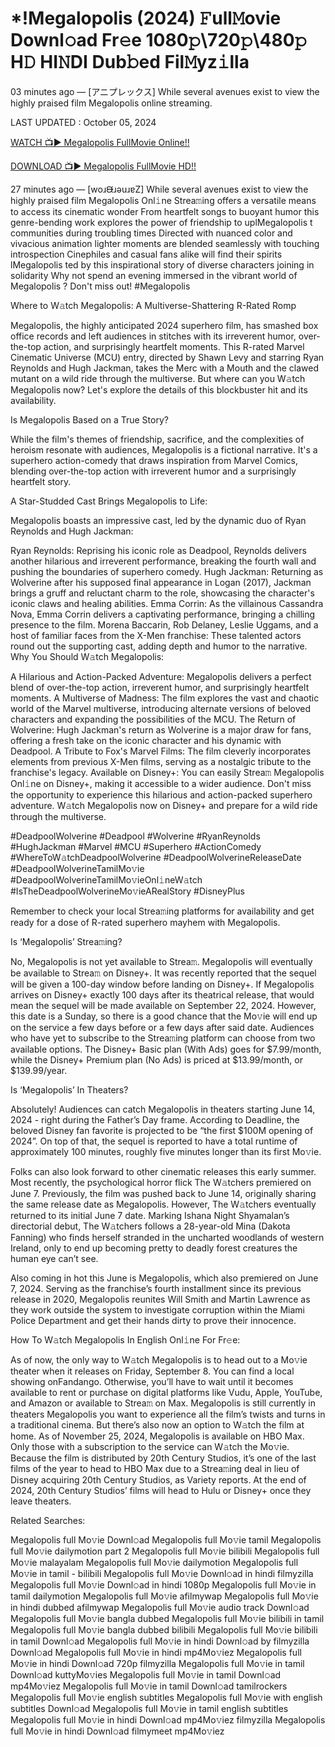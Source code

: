 # *!Megalopolis (2024) 𝙵ull𝙼ovie Downl𝚘ad Fr𝚎e 1080𝚙\720𝚙\480𝚙 H𝙳 HI𝙽DI Dub𝚋ed Fil𝙼yz𝚒lla
03 minutes ago — [アニプレックス] While several avenues exist to view the highly praised film Megalopolis online streaming.

LAST UPDATED : October 05, 2024

[WATCH 📺▶ Megalopolis FullMovie Online!!](https://filmhubtv.com/en/movie/592831/megalopolis?arif)

[DOWNLOAD 📺▶ Megalopolis FullMovie HD!!](https://filmhubtv.com/en/movie/592831/megalopolis?arif)

27 minutes ago — [woɹᙠɹǝuɹɐZ] While several avenues exist to view the highly praised film Megalopolis Onl𝚒ne Strea𝚖ing offers a versatile means to access its cinematic wonder From heartfelt songs to buoyant humor this genre-bending work explores the power of friendship to uplMegalopolis t communities during troubling times Directed with nuanced color and vivacious animation lighter moments are blended seamlessly with touching introspection Cinephiles and casual fans alike will find their spirits lMegalopolis ted by this inspirational story of diverse characters joining in solidarity Why not spend an evening immersed in the vibrant world of Megalopolis ? Don't miss out! #Megalopolis

Where to W𝚊tch Megalopolis: A Multiverse-Shattering R-Rated Romp

Megalopolis, the highly anticipated 2024 superhero film, has smashed box office records and left audiences in stitches with its irreverent humor, over-the-top action, and surprisingly heartfelt moments. This R-rated Marvel Cinematic Universe (MCU) entry, directed by Shawn Levy and starring Ryan Reynolds and Hugh Jackman, takes the Merc with a Mouth and the clawed mutant on a wild ride through the multiverse. But where can you W𝚊tch Megalopolis now? Let's explore the details of this blockbuster hit and its availability.

Is Megalopolis Based on a True Story?

While the film's themes of friendship, sacrifice, and the complexities of heroism resonate with audiences, Megalopolis is a fictional narrative. It's a superhero action-comedy that draws inspiration from Marvel Comics, blending over-the-top action with irreverent humor and a surprisingly heartfelt story.

A Star-Studded Cast Brings Megalopolis to Life:

Megalopolis boasts an impressive cast, led by the dynamic duo of Ryan Reynolds and Hugh Jackman:

Ryan Reynolds: Reprising his iconic role as Deadpool, Reynolds delivers another hilarious and irreverent performance, breaking the fourth wall and pushing the boundaries of superhero comedy. Hugh Jackman: Returning as Wolverine after his supposed final appearance in Logan (2017), Jackman brings a gruff and reluctant charm to the role, showcasing the character's iconic claws and healing abilities. Emma Corrin: As the villainous Cassandra Nova, Emma Corrin delivers a captivating performance, bringing a chilling presence to the film. Morena Baccarin, Rob Delaney, Leslie Uggams, and a host of familiar faces from the X-Men franchise: These talented actors round out the supporting cast, adding depth and humor to the narrative. Why You Should W𝚊tch Megalopolis:

A Hilarious and Action-Packed Adventure: Megalopolis delivers a perfect blend of over-the-top action, irreverent humor, and surprisingly heartfelt moments. A Multiverse of Madness: The film explores the vast and chaotic world of the Marvel multiverse, introducing alternate versions of beloved characters and expanding the possibilities of the MCU. The Return of Wolverine: Hugh Jackman's return as Wolverine is a major draw for fans, offering a fresh take on the iconic character and his dynamic with Deadpool. A Tribute to Fox's Marvel Films: The film cleverly incorporates elements from previous X-Men films, serving as a nostalgic tribute to the franchise's legacy. Available on Disney+: You can easily Strea𝚖 Megalopolis Onl𝚒ne on Disney+, making it accessible to a wider audience. Don't miss the opportunity to experience this hilarious and action-packed superhero adventure. W𝚊tch Megalopolis now on Disney+ and prepare for a wild ride through the multiverse.

#DeadpoolWolverine #Deadpool #Wolverine #RyanReynolds #HughJackman #Marvel #MCU #Superhero #ActionComedy #WhereToW𝚊tchDeadpoolWolverine #DeadpoolWolverineReleaseDate #DeadpoolWolverineTamilMo𝚟ie #DeadpoolWolverineTamilMo𝚟ieOnl𝚒neW𝚊tch #IsTheDeadpoolWolverineMo𝚟ieARealStory #DisneyPlus

Remember to check your local Strea𝚖ing platforms for availability and get ready for a dose of R-rated superhero mayhem with Megalopolis.

Is ‘Megalopolis’ Strea𝚖ing?

No, Megalopolis is not yet available to Strea𝚖. Megalopolis will eventually be available to Strea𝚖 on Disney+. It was recently reported that the sequel will be given a 100-day window before landing on Disney+. If Megalopolis arrives on Disney+ exactly 100 days after its theatrical release, that would mean the sequel will be made available on September 22, 2024. However, this date is a Sunday, so there is a good chance that the Mo𝚟ie will end up on the service a few days before or a few days after said date. Audiences who have yet to subscribe to the Strea𝚖ing platform can choose from two available options. The Disney+ Basic plan (With Ads) goes for $7.99/month, while the Disney+ Premium plan (No Ads) is priced at $13.99/month, or $139.99/year.

Is ‘Megalopolis’ In Theaters?

Absolutely! Audiences can catch Megalopolis in theaters starting June 14, 2024 - right during the Father’s Day frame. According to Deadline, the beloved Disney fan favorite is projected to be “the first $100M opening of 2024”. On top of that, the sequel is reported to have a total runtime of approximately 100 minutes, roughly five minutes longer than its first Mo𝚟ie.

Folks can also look forward to other cinematic releases this early summer. Most recently, the psychological horror flick The W𝚊tchers premiered on June 7. Previously, the film was pushed back to June 14, originally sharing the same release date as Megalopolis. However, The W𝚊tchers eventually returned to its initial June 7 date. Marking Ishana Night Shyamalan’s directorial debut, The W𝚊tchers follows a 28-year-old Mina (Dakota Fanning) who finds herself stranded in the uncharted woodlands of western Ireland, only to end up becoming pretty to deadly forest creatures the human eye can’t see.

Also coming in hot this June is Megalopolis, which also premiered on June 7, 2024. Serving as the franchise’s fourth installment since its previous release in 2020, Megalopolis reunites Will Smith and Martin Lawrence as they work outside the system to investigate corruption within the Miami Police Department and get their hands dirty to prove their innocence.

How To W𝚊tch Megalopolis In English Onl𝚒ne For Fr𝚎e:

As of now, the only way to W𝚊tch Megalopolis is to head out to a Mo𝚟ie theater when it releases on Friday, September 8. You can find a local showing onFandango. Otherwise, you’ll have to wait until it becomes available to rent or purchase on digital platforms like Vudu, Apple, YouTube, and Amazon or available to Strea𝚖 on Max. Megalopolis is still currently in theaters Megalopolis you want to experience all the film’s twists and turns in a traditional cinema. But there’s also now an option to W𝚊tch the film at home. As of November 25, 2024, Megalopolis is available on HBO Max. Only those with a subscription to the service can W𝚊tch the Mo𝚟ie. Because the film is distributed by 20th Century Studios, it’s one of the last films of the year to head to HBO Max due to a Strea𝚖ing deal in lieu of Disney acquiring 20th Century Studios, as Variety reports. At the end of 2024, 20th Century Studios’ films will head to Hulu or Disney+ once they leave theaters.

Related Searches:

Megalopolis full Mo𝚟ie Downl𝚘ad Megalopolis full Mo𝚟ie tamil Megalopolis full Mo𝚟ie dailymotion part 2 Megalopolis full Mo𝚟ie bilibili Megalopolis full Mo𝚟ie malayalam Megalopolis full Mo𝚟ie dailymotion Megalopolis full Mo𝚟ie in tamil - bilibili Megalopolis full Mo𝚟ie Downl𝚘ad in hindi filmyzilla Megalopolis full Mo𝚟ie Downl𝚘ad in hindi 1080p Megalopolis full Mo𝚟ie in tamil dailymotion Megalopolis full Mo𝚟ie afilmywap Megalopolis full Mo𝚟ie in hindi dubbed afilmywap Megalopolis full Mo𝚟ie audio track Downl𝚘ad Megalopolis full Mo𝚟ie bangla dubbed Megalopolis full Mo𝚟ie bilibili in tamil Megalopolis full Mo𝚟ie bangla dubbed bilibili Megalopolis full Mo𝚟ie bilibili in tamil Downl𝚘ad Megalopolis full Mo𝚟ie in hindi Downl𝚘ad by filmyzilla Downl𝚘ad Megalopolis full Mo𝚟ie in hindi mp4Mo𝚟iez Megalopolis full Mo𝚟ie in hindi Downl𝚘ad 720p filmyzilla Megalopolis full Mo𝚟ie in tamil Downl𝚘ad kuttyMo𝚟ies Megalopolis full Mo𝚟ie in tamil Downl𝚘ad mp4Mo𝚟iez Megalopolis full Mo𝚟ie in tamil Downl𝚘ad tamilrockers Megalopolis full Mo𝚟ie english subtitles Megalopolis full Mo𝚟ie with english subtitles Downl𝚘ad Megalopolis full Mo𝚟ie in tamil english subtitles Megalopolis full Mo𝚟ie in hindi Downl𝚘ad mp4Mo𝚟iez filmyzilla Megalopolis full Mo𝚟ie in hindi Downl𝚘ad filmymeet mp4Mo𝚟iez
